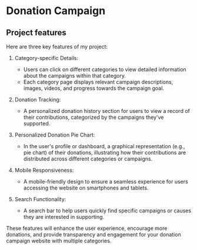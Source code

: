 # Donation Campaign

## Project features

Here are three key features of my project:

1. Category-specific Details:

    * Users can click on different categories to view detailed information about the campaigns within that category.
    * Each category page displays relevant campaign descriptions, images, videos, and progress towards the campaign goal.

2. Donation Tracking:

    * A personalized donation history section for users to view a record of their contributions, categorized by the campaigns they've supported.


3. Personalized Donation Pie Chart:

    * In the user's profile or dashboard, a graphical representation (e.g., pie chart) of their donations, illustrating how their contributions are distributed across different categories or campaigns.


4. Mobile Responsiveness:

    * A mobile-friendly design to ensure a seamless experience for users accessing the website on smartphones and tablets.


5. Search Functionality:

    * A search bar to help users quickly find specific campaigns or causes they are interested in supporting.

These features will enhance the user experience, encourage more donations, and provide transparency and engagement for your donation campaign website with multiple categories.